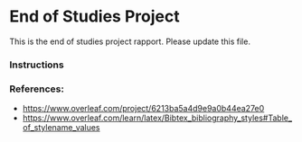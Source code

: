 # End of Studies Project

This is the end of studies project rapport. Please update this file.

### Instructions

### **References:**

- https://www.overleaf.com/project/6213ba5a4d9e9a0b44ea27e0
- https://www.overleaf.com/learn/latex/Bibtex_bibliography_styles#Table_of_stylename_values
